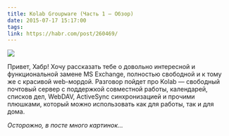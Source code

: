 ```yaml
---
title: Kolab Groupware (Часть 1 — Обзор)
date: 2015-07-17 15:17:00
tags:
link: https://habr.com/post/260469/
---
```


![](https://habrastorage.org/files/3b1/7cb/b50/3b17cbb50147480da0cfab3dc4154b05.png)

Привет, Хабр! Хочу рассказать тебе о довольно интересной и функциональной замене MS Exchange, полностью свободной и к тому же с красивой web-мордой. Разговор пойдет про Kolab — свободный почтовый сервер с поддержкой совместной работы, календарей, списков дел, WebDAV, ActiveSync синхронизацией и прочими плюшками, который можно использовать как для работы, так и для дома.

*Осторожно, в посте много картинок...*
<!-- more -->
